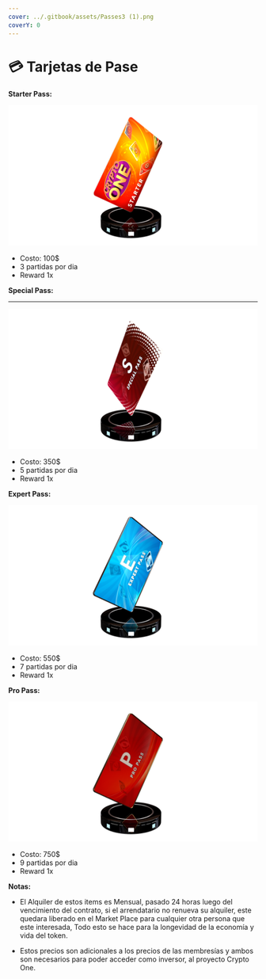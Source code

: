 ```yaml
---
cover: ../.gitbook/assets/Passes3 (1).png
coverY: 0
---
```


# 💳 Tarjetas de Pase

**Starter Pass:**

![](<../.gitbook/assets/Starter Pass (1).png>)

* Costo: 100$
* 3 partidas por dia
* Reward 1x

**Special Pass:**

***

![](<../.gitbook/assets/Special pass.png>)

* Costo: 350$
* 5 partidas por dia
* Reward 1x

**Expert Pass:**

![](<../.gitbook/assets/Expert Pass.png>)

* Costo: 550$
* 7 partidas por dia
* Reward 1x

**Pro Pass:**

![](<../.gitbook/assets/Pro Pass.png>)

* Costo: 750$
* 9 partidas por dia
* Reward 1x



**Notas:** 

* El Alquiler de estos items es Mensual, pasado 24 horas luego del vencimiento del contrato, si el arrendatario no renueva su alquiler, este quedara liberado en el Market Place para cualquier otra persona que este interesada, Todo esto se hace para la longevidad de la economía y vida del token.

* Estos precios son adicionales a los precios de las membresías y ambos son necesarios para poder acceder como inversor, al proyecto Crypto One. 